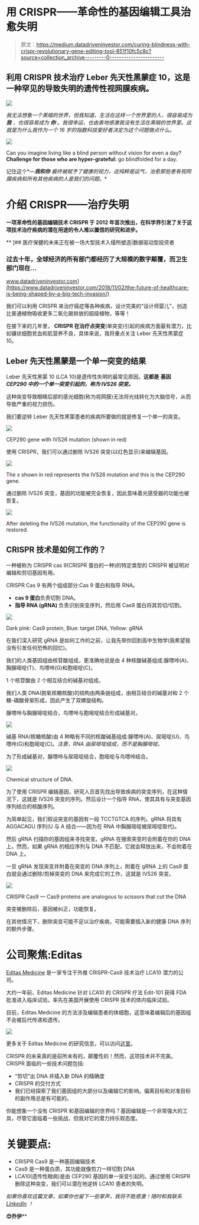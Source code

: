 # 用 CRISPR——革命性的基因编辑工具治愈失明

> 原文：<https://medium.datadriveninvestor.com/curing-blindness-with-crispr-revolutionary-gene-editing-tool-851f10fc5c8c?source=collection_archive---------0----------------------->

## 利用 CRISPR 技术治疗 Leber 先天性黑蒙症 10，这是一种罕见的导致失明的遗传性视网膜疾病。

![](img/9c943bcaf2dd50b49a107a658164ba66.png)

*我无法想象一个黑暗的世界，但我知道，生活在这样一个世界里的人，很容易成为* ***我*** *，也很容易成为* ***你*** *。我很幸运，也由衷地感激我没有生活在黑暗的世界里。这就是为什么我作为一个 16 岁的指数科技爱好者决定为这个问题做点什么。*

![](img/4efa5a53c41887e0ec21b591df2ec793.png)

Can you imagine living like a blind person without vision for even a day? **Challenge for those who are hyper-grateful:** go blindfolded for a day.

记住这个*—****我和你*** *最终被赋予了健康的视力，这纯粹是运气，治愈那些患有视网膜疾病和所有其他疾病的人是我们的问题。***

# **介绍 CRISPR——治疗失明**

**一项革命性的基因编辑技术 CRISPR 于 2012 年首次推出，在科学界引发了关于这项技术治疗疾病的潜在用途的令人难以置信的研究和进步。**

**[](https://www.datadriveninvestor.com/2018/11/02/the-future-of-healthcare-is-being-shaped-by-a-big-tech-invasion/) [## 医疗保健的未来正在被一场大型技术入侵所塑造|数据驱动型投资者

### 过去十年，全球经济的所有部门都经历了大规模的数字颠覆，而卫生部门现在…

www.datadriveninvestor.com](https://www.datadriveninvestor.com/2018/11/02/the-future-of-healthcare-is-being-shaped-by-a-big-tech-invasion/) 

我们可以利用 CRISPR 来治疗癌症等各种疾病，设计完美的“设计师婴儿”，创造比普通植物吸收更多二氧化碳排放的超级植物，等等！

在接下来的几年里， **CRISPR 在治疗点突变**(单突变)引起的疾病方面最有潜力，比如镰状细胞贫血和肌营养不良，具体来说，我将重点关注 Leber 先天性黑蒙症 10。

## Leber 先天性黑蒙是一个单一突变的结果

Leber 先天性黑蒙 10 (LCA 10)是遗传性失明的最常见原因。**这都是** **基因 *CEP290 中的一个单一突变引起的，称为 IVS26 突变。***

这种突变导致眼睛后部的感光细胞(称为视网膜)无法将光线转化为大脑信号，从而导致严重的视力损伤。

我们要逆转 Leber 先天性黑蒙患者的疾病所要做的就是修复一个单一的突变。

![](img/39790e695580a67bd3b100698c15c50f.png)

CEP290 gene with IVS26 mutation (shown in red)

使用 CRISPR，我们可以通过删除 IVS26 突变(以红色显示)来编辑基因。

![](img/5d371dd4bd9985778aa260e768085143.png)

The x shown in red represents the IVS26 mutation and this is the CEP290 gene.

通过删除 IVS26 突变，基因的功能被完全恢复，因此意味着光感受器的功能也被恢复。

![](img/701c72089744c597483ac3524e2d71c9.png)

After deleting the IVS26 mutation, the functionality of the CEP290 gene is restored.

## CRISPR 技术是如何工作的？

一种被称为 CRISPR cas 9(CRISPR 蛋白的一种)的特定类型的 CRISPR 被证明对编辑和剪切基因有用。

CRISPR Cas 9 有两个组成部分:Cas 9 蛋白和指导 RNA。

*   **cas 9 蛋白**负责切割 DNA。
*   **指导 RNA (gRNA)** 负责识别突变序列，然后用 Cas9 蛋白将其剪切/切割。

![](img/0bc6d1366539ee80bb77e9c4bdd5b6f3.png)

Dark pink: Cas9 protein, Blue: target DNA, Yellow: gRNA

在我们深入研究 gRNA 是如何工作的之前，让我先带你回到高中生物学(我希望我没有引发任何恐怖的回忆)。

我们的人类基因组由核苷酸组成，更准确地说是由 4 种核酸碱基组成:腺嘌呤(A)、胸腺嘧啶(T)、鸟嘌呤(G)和胞嘧啶(C)。

1 个核苷酸由 2 个相互结合的碱基对组成。

我们人类 DNA(脱氧核糖核酸)的结构由两条链组成，由相互结合的碱基对和 2 个糖-磷酸骨架形成，因此产生了双螺旋结构。

腺嘌呤与胸腺嘧啶结合，鸟嘌呤与胞嘧啶结合形成碱基对。

![](img/348c035f28f70bae14230a10ec1ddf15.png)

碱基 RNA(核糖核酸)由 4 种略有不同的核酸碱基组成:腺嘌呤(A)、尿嘧啶(U)、鸟嘌呤(G)和胞嘧啶(C)。*注意，RNA 由尿嘧啶组成，而不是胸腺嘧啶。*

为了形成碱基对，腺嘌呤与尿嘧啶结合，胞嘧啶与鸟嘌呤结合。

![](img/461fd06ecd8bdb1054bb7a6fdea18d1b.png)

Chemical structure of DNA.

为了使用 CRISPR 编辑基因，研究人员首先找出导致疾病的突变序列，在这种情况下，这就是 IVS26 突变的序列。然后设计一个指导 RNA，使其具有与突变基因序列结合的核酸序列。

为简单起见，我们假设突变的基因有一段 TCCTGTCA 的序列。gRNA 将具有 AGGACAGU 序列(U 与 A 结合——因为在 RNA 中胸腺嘧啶被尿嘧啶取代)。

然后 gRNA 扫描你的基因组来寻找突变。gRNA 在搜索突变时会附着在你的 DNA 上。然而，如果 gRNA 的相应序列与 DNA 不匹配，它就会释放出来，不会附着在 DNA 上。

一旦 gRNA 发现突变并附着在突变的 DNA 序列上，附着在 gRNA 上的 Cas9 蛋白就会通过删除/剪掉突变的 DNA 来完成它的工作，这就是 IVS26 突变。

![](img/5f603820d0e595cc098d32ed6270aacd.png)

CRISPR Cas9 — Cas9 proteins are analogous to scissors that cut the DNA

突变被删除后，基因被纠正，功能恢复。

在其他情况下，删除突变可能不足以治疗疾病，可能需要插入新的健康 DNA 序列的额外步骤。

# 公司聚焦:Editas

[Editas Medicine](https://www.editasmedicine.com/) 是一家专注于外推 CRISPR-Cas9 技术治疗 LCA10 潜力的公司。

大约一年前，Editas Medicine 针对 LCA10 的 CRISPR 疗法 Edit-101 获得 FDA 批准进入临床试验。率先在美国开展使用 CRISPR 技术的体内临床试验。

目前，Editas Medicine 的方法涉及编辑患者的体细胞，这意味着编辑后的基因组不会被后代传递和遗传。

![](img/b9b1a7d1cdff090a321b3132f4e9ca90.png)

更多关于 Editas Medicine 的研究信息，可以访问[这里](https://www.nature.com/articles/s41591-018-0327-9)。

CRISPR 的未来真的是前所未有的，颠覆性的！然而，这项技术并不完美。CRISPR 面临的一些技术问题包括:

*   “剪切”出 DNA 并插入新 DNA 的精确度
*   CRISPR 的交付方式
*   我们已经探索了我们基因组的大部分以及编辑它的影响。偏离目标和对准目标的副作用总是有可能的。

你能想象一个没有 CRISPR 和基因编辑的世界吗？基因编辑是一个非常强大的工具，尽管它面临着一些挑战，但我对它的潜力持乐观态度。

# 关键要点:

*   CRISPR Cas9 是一种基因编辑技术
*   Cas9 是一种蛋白质，其功能就像剪刀一样切割 DNA
*   LCA10(遗传性眼病)是由 CEP290 基因的单一突变引起的。通过使用 CRISPR 删除这种突变，我们可以潜在地逆转 LCA10 患者的失明。

*如果你喜欢这篇文章，如果你也留下一些掌声，我将不胜感激！随时和我联系* [*LinkedIn*](https://www.linkedin.com/in/joey-mach-6293b1175/?originalSubdomain=ca) *！*

**😊乔伊****